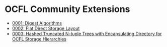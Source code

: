 # OCFL Community Extensions	

  * [0001: Digest Algorithms](0001-digest-algorithms.md)
  * [0002: Flat Direct Storage Layout](0002-flat-direct-storage-layout.md)
  * [0003: Hashed Truncated N-tuple Trees with Encapsulating Directory for OCFL Storage Hierarchies](0003-hash-and-id-n-tuple-storage-layout.md)
